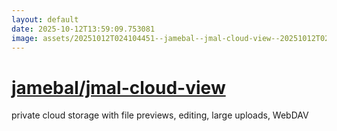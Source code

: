 ```yaml
---
layout: default
date: 2025-10-12T13:59:09.753081
image: assets/20251012T024104451--jamebal--jmal-cloud-view--20251012T024726151--cropped.png
---
```


# [jamebal/jmal-cloud-view](https://github.com/jamebal/jmal-cloud-view)

private cloud storage with file previews, editing, large uploads, WebDAV
